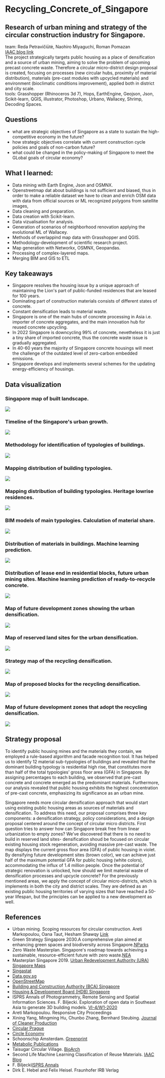 # Recycling_Concrete_of_Singapore
## Research of urban mining and strategy of the circular construction industry for Singapore. </br>
team: Reda Petravičiūtė, Naohiro Miyaguchi, Roman Pomazan</br>
[IAAC blog link](https://blog.iaac.net/urban-mining-in-the-city-of-pre-cast-concrete/)</br>
The project strategically targets public housing as a place of densification and a source of urban mining, aiming to solve the problem of upcoming precast concrete waste. Therefore a circular micro-district design proposal is created, focusing on processes (new circular hubs, proximity of material distribution), materials (pre-cast modules with upcycled materials) and environment (bioclimatic conditions improvement), applied both in district and city scale. </br>
tools: Grasshopper (Rhinoceros 3d 7), Hops, EarthEngine, Geojson, Json, Scikit-learn, QGIS, illustrator, Photoshop, Urbano, Wallacey, Shrimp, Decoding Spaces.

## Questions
- what are strategic objectives of Singapore as a state to sustain the high-competitive economy in the future?
- how strategic objectives correlate with current construction cycle policies and goals of non-carbon future?
- what could be changed in the policy-making of Singapore to meet the GLobal goals of circular economy?

## What I learned: 
- Data mining with Earth Engine, Json and OSMNX.
- Openstreetmap dat about buildings is not sufficient and biased, thus in order to make a reliable dataset we have to clean and enrich OSM data with data from official sources or ML recognized polygons from satellite images, 
- Data cleaning and preparation.
- Data creation with Scikit-learn.
- Data vizualisation for analysis.
- Generation of scenarios of neighborhood renovation applying the evolutional ML of Wallacey.
- Methods of overlappind map data with Grasshopper and QGIS.
- Methodology-development of scientific research project.
- Map generation with Networkx, OSMNX, Geopandas.
- Processing of complex-layered maps.
- Merging BIM and GIS to ETL

## Key takeaways
- Singapore resolves the housing issue by a unique approach of maintaining the Lion's part of public-funded residences that are leased for 100 years.
- Dominating part of construction materials consists of different states of concrete.
- Constant densification leads to material waste.
- Singapore is one of the main hubs of concrete processing in Asia i.e. importer of concrete aggregates, and the main innovation hub for reused concrete upcycling.
- In 2022 Singapore is downcycling 99% of concrete, nevetheless it is just a tiny share of imported concrete, thus the concrete waste issue is gradually aggregated.
- In 40-60 years the majority of Singapore concrete housings will meet the challenge of the outdated level of zero-carbon embedded emissions.
- Singapore develops and implements several schemes for the updating energy-efficiency of housings.

## Data visualization
### Singapore map of built landscape.
![](visuals/SingaCement-02.png)
### Timeline of the Singapore's urban growth.
![](visuals/SingaCement-06.png)
### Methodology for identification of typologies of buildings.
![](visuals/SingaCement-11.png)
### Mapping distribution of building typologies.
![](visuals/SingaCement-12.png)
### Mapping distribution of building typologies. Heritage lowrise residences.
![](visuals/SingaCement-14.png)
### BIM models of main typologies. Calculation of material share.
![](visuals/SingaCement-23.png)
### Distribution of materials in buildings. Machine learning prediction.
![](visuals/SingaCement-24.png)
### Distribution of lease end in residential blocks, future urban mining sites. Machine learning prediction of ready-to-recycle concrete.
![](visuals/SingaCement-26.png)
### Map of future development zones showing the urban densification.
![](visuals/SingaCement-27.png)
### Map of reserved land sites for the urban densification.
![](visuals/SingaCement-29.png)
### Strategy map of the recycling densification.
![](visuals/SingaCement-34.png)
### Map of proposed blocks for the recycling densification.
![](visuals/SingaCement-36.png)
### Map of future development zones that adopt the recycling densification.
![](visuals/SingaCement-37.png)

## Strategy proposal
To identify public housing mines and the materials they contain, we employed a rule-based algorithm and facade recognition tool. It has helped us to identify 12 material sub-typologies of buildings and revealed that the dominant building typology  is residential high rise, that constitutes  more than half  of the total typologies’ gross floor area (GFA) in Singapore.
By assigning percentages to each building, we observed that pre-cast concrete and concrete emerged as the predominant materials. Furthermore, our analysis revealed that public housing exhibits the highest concentration of pre-cast concrete, emphasizing its significance as an urban mine.

Singapore needs more circular densification approach that would start using existing public housing areas as sources of materials and densification. To address this need, our proposal comprises three key components: a densification strategy, policy considerations, and a design proposal centered around the concept of circular micro districts. First question tries to answer how can Singapore break free from linear urbanization to empty zones?
We’ve discovered that there is no need to build in reserved land sites- densification shoud be focused on circular existing housing stock regeneration, avoiding massive pre-cast waste. The map displays the current gross floor area (GFA) of public housing in violet. By densifying future development sites (brown color), we can achieve just half of the maximum potential GFA for public housing (white colors), accommodating the influx of 1.4 million people.
Once the potential of strategic renovation is unlocked, how should we limit material waste of densification processes and upcycle concrete? For the previously mentioned areas, we  apply the concept of circular micro-districts, which is implements in  both the city and district scales. They are defined as  an existing public housing territories of varying sizes that have reached a 50-year lifespan, but the principles can be applied to a new development as well.

##  References
- Urban mining. Scoping resources for circular construction. Areti Markopoulou, Oana Taut, Hesham Shawqy  [Link](https://link.springer.com/article/10.1007/s44223-023-00021-4)
- Green Strategy Singapore 2030.A comprehensive plan aimed at enhancing green spaces and biodiversity across Singapore.[NParks](https://www.nparks.gov.sg)
- Zero Waste Masterplan. Singapore's roadmap towards achieving a sustainable, resource-efficient future with zero waste.[NEA](https://www.nea.gov.sg)
- Masterplan Singapore 2019. [Urban Redevelopment Authority (URA) Singapore Maps](https://www.ura.gov.sg/maps)
- [Singastat](https://www.singstat.gov.sg/)
- [Data.gov.sg](https://data.gov.sg/)
- [OpenStreetMap](https://www.openstreetmap.org/)
- [Building and Construction Authority (BCA) Singapore](https://www1.bca.gov.sg)
- [Housing & Development Board (HDB) Singapore](https://www.hdb.gov.sg/)
- ISPRS Annals of Photogrammetry, Remote Sensing and Spatial Information Sciences. F. Biljecki. Exploration of open data in Southeast Asia to generate 3D building models. [VI-4/W1-2020](https://isprs-annals.copernicus.org/articles/VI-4-W1-2020/37/2020/)
- Areti Markopoulou. Responsive City Proceedings
- Xining Yang, Mingming Hu, Chunbo Zhang, Bernhard Steubing. [Journal of Cleaner Production](https://doi.org/10.1016/j.resconrec.2022.106215)
- [Circular Prague](https://klima.praha.eu/en/circular-economy.html)
- [Circle Economy](https://www.circle-economy.com/)
- Schoonschip Amsterdam. [Greenprint](https://greenprint.schoonschipamsterdam.org/)  
- [Metabolic Publications](https://www.metabolic.nl/publications/cleantech-playground/)
- Taisugar Circular Village. [BioArch](https://www.bioarch.com.tw/work/taisugar-s-circular-village)
- Second Life Machine Learning Classification of Reuse Materials. [IAAC Blog](https://www.iaacblog.com/programs/second-life-aia/)
- F. Biljecki[ISPRS Annals](https://doi.org/10.5194/isprs-annals-VI-4-W1-2020-37-2020)  
- Dirk E. Hebel and Felix Heisel. Fraunhofer IRB Verlag
